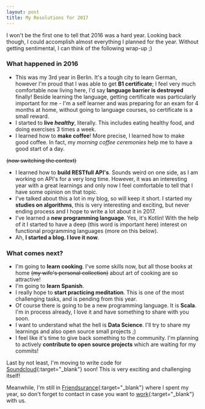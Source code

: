 ```yaml
---
layout: post
title: My Resolutions for 2017
---
```


I won't be the first one to tell that 2016 was a hard year. Looking back though, I could accomplish almost everything I planned for the year. Without getting sentimental, I can think of the following wrap-up ;)

### What happened in 2016

- This was my 3rd year in Berlin. It's a tough city to learn German, however I'm proud that I was able to get **B1 certificate**; I feel very much comfortable now living here, I'd say **language barrier is destroyed** finally! Beside learning the language, getting certificate was particularly important for me - I'm a self learner and was preparing for an exam for 4 months at home, without going to language courses, so certificate is a small reward.
- I started to **live _healthy_**, literally. This includes eating healthy food, and doing exercises 3 times a week.
- I learned how to **make coffee**! More precise, I learned how to make good coffee. In fact, my _morning coffee ceremonies_ help me to have a good start of a day.

~~(now switching the context)~~

- I learned how to **build RESTfull API's**. Sounds weird on one side, as I am working on API's for a very long time. However, it was an interesting year with a great learnings and only now I feel comfortable to tell that I have some opinion on that topic.
- I've talked about this a lot in my blog, so will keep it short. I started my **studies on algorithms**, this is very interesting and exciting, but never ending process and I hope to write a lot about it in 2017.
- I've learned a **new programming language**. Yes, it's Kotlin! With the help of it I started to have a deep (this word is important here) interest on functional programming languages (more on this below).
- Ah, **I started a blog. I love it now**.

### What comes next?

- I'm going to **learn cooking**. I've some skills now, but all those books at home ~~(my wife's personal collection)~~ about art of cooking are so attractive!
- I'm going to **learn Spanish**. 
- I really hope to **start practicing meditation**. This is one of the most challenging tasks, and is pending from this year.
- Of course there is going to be a new programming language. It is **Scala**. I'm in process already, I love it and have something to share with you soon.
- I want to understand what the hell is **Data Science**. I'll try to share my learnings and also open source small projects ;)
- I feel like it's time to give back something to the community. I'm planning to actively **contribute to open source projects** which are waiting for my commits!

Last by not least, I'm moving to write code for [Soundcloud](https://soundcloud.com){:target="_blank"} soon! This is very exciting and challenging itself! 

Meanwhile, I'm still in [Friendsurance](https://www.friendsurance.de/){:target="_blank"} where I spent my year, so don't forget to contact in case you want to [work](https://www.friendsurance.de/jobs){:target="_blank"} with us.


